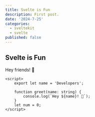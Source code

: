 ```yaml
---
title: Svelte is Fun
description: First post.
date: '2024-7-25'
categories:
  - sveltekit
  - svelte
published: false
---
```


## Svelte is Fun

Hey friends! 👋

```svelte
<script>
	export let name = 'Developers';

	function greet(name: string) {
		console.log(`Hey ${name}! 👋`);
	}
	let num = 0;
</script>
```
